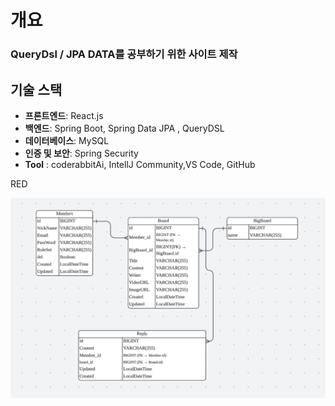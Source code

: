 
# 개요 
### QueryDsl / JPA DATA를 공부하기 위한 사이트 제작

## 기술 스택

- **프론트엔드**: React.js
- **백엔드**: Spring Boot, Spring Data JPA , QueryDSL
- **데이터베이스**: MySQL
- **인증 및 보안**: Spring Security
- **Tool** : coderabbitAi, IntellJ Community,VS Code, GitHub

RED 

![ERD](https://github.com/mingyeol1/Iecture-B/blob/main/rootimages/ERD.png)








